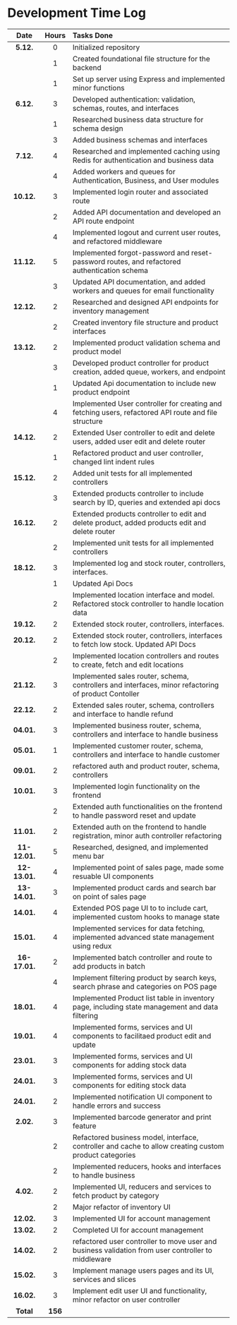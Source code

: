 # **Development Time Log**

| **Date** | **Hours** | **Tasks Done** |
|:--------:|:---------:|:---------------|
| **5.12.** | 0 | Initialized repository |
|           | 1 | Created foundational file structure for the backend |
|           | 1 | Set up server using Express and implemented minor functions |
| **6.12.** | 3 | Developed authentication: validation, schemas, routes, and interfaces |
|           | 1 | Researched business data structure for schema design |
|           | 3 | Added business schemas and interfaces |
| **7.12.** | 4 | Researched and implemented caching using Redis for authentication and business data |
|           | 4 | Added workers and queues for Authentication, Business, and User modules |
| **10.12.** | 3 | Implemented login router and associated route |
|            | 2 | Added API documentation and developed an API route endpoint |
|            | 4 | Implemented logout and current user routes, and refactored middleware |
| **11.12.** | 5 | Implemented forgot-password and reset-password routes, and refactored authentication schema |
|            | 3 | Updated API documentation, and added workers and queues for email functionality |
| **12.12.** | 2 | Researched and designed API endpoints for inventory management |
|            | 2 | Created inventory file structure and product interfaces |
| **13.12.** | 2 | Implemented product validation schema and product model |
|            | 3 | Developed product controller for product creation, added queue, workers, and endpoint |
|             | 1 | Updated Api documentation to include new product endpoint |
|             | 4 | Implemented User controller for creating and fetching users, refactored API route and file structure|
| **14.12.**  | 2  | Extended User controller to edit and delete users, added user edit and delete router |
|             | 1 | Refactored product and user controller, changed lint indent rules |
| **15.12.** | 2 | Added unit tests for all implemented controllers |
|             | 3 | Extended products controller to include search by ID, queries and extended api docs |
| **16.12.**  | 2  | Extended products controller to edit and delete product, added products edit and delete router |
|             | 2  | Implemented unit tests for all implemented controllers |
| **18.12.**  | 3  | Implemented log and stock router, controllers, interfaces. |
|             | 1  | Updated Api Docs |
|             | 2  | Implemented location interface and model. Refactored stock controller to handle location data |
| **19.12.**  | 2  | Extended stock router, controllers, interfaces.|
| **20.12.**  | 2  | Extended stock router, controllers, interfaces to fetch low stock. Updated API Docs|
|             | 2  | Implemented location controllers and routes to create, fetch and edit locations|
| **21.12.**  | 3  | Implemented sales router, schema, controllers and interfaces, minor refactoring of product Contoller|
| **22.12.**  | 2  | Extended sales router, schema, controllers and interface to handle refund |
| **04.01.**  | 3  | Implemented business router, schema, controllers and interface to handle business |
| **05.01.**  | 1  | Implemented customer router, schema, controllers and interface to handle customer |
| **09.01.** | 2  | refactored auth and product router, schema, controllers  |
| **10.01.**  | 3  | Implemented login functionality on the frontend |
|   | 2  | Extended auth functionalities on the frontend to handle password reset and update |
|  **11.01.** | 2  | Extended auth on the frontend to handle registration, minor auth controller refactoring |
|  **11-12.01.** | 5 | Researched, designed, and implemented menu bar |
|  **12-13.01.** | 4 | Implemented point of sales page, made some resuable UI components |
|  **13-14.01.** | 3 | Implemented product cards and search bar on point of sales page |
|  **14.01.** | 4 | Extended POS page UI to to include cart, implemented custom hooks to manage state |
|  **15.01.** | 4 | Implemented services for data fetching, implemented advanced state management using redux |
|  **16-17.01.** | 2 | Implemented batch controller and route to add products in batch |
|   | 4  | Implement filtering product by search keys, search phrase and categories on POS page |
| **18.01.**  | 4 | Implemented Product list table in inventory page, including state management and data filtering |
| **19.01.**  | 4 | Implemented forms, services and UI components to facilitaed product edit and update |
| **23.01.**  | 3 | Implemented forms, services and UI components for adding stock data |
| **24.01.**  | 3 | Implemented forms, services and UI components for editing stock data |
| **24.01.**  | 2 | Implemented notification UI component to handle errors and success |
| **2.02.**  | 3 | Implemented barcode generator and print feature |
|  | 2 | Refactored business model, interface, controller and cache to allow creating custom product categories |
|  | 2 |  Implemented reducers, hooks and interfaces to handle business  |
| **4.02.**  | 2 | Implemented UI, reducers and services to fetch product by category |
|  | 2 |  Major refactor of inventory UI  |
| **12.02.**  | 3 | Implemented UI for account management |
| **13.02.**  | 2 | Completed UI for account management |
| **14.02.**  | 2 | refactored user controller to move user and business validation from user controller to middleware |
| **15.02.**  | 3 | Implement manage users pages and its UI, services and slices|
| **16.02.**  | 3 | Implement edit user UI and functionality, minor refactor on user controller|
| **Total**  | **156** | |


